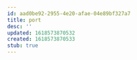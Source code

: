 ```yaml
---
id: aad0be92-2955-4e20-afae-04e89bf327a7
title: port
desc: ''
updated: 1618573870532
created: 1618573870533
stub: true
---
```


